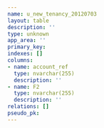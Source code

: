 ```yaml
---
name: u_new_tenancy_20120703
layout: table
description: ''
type: unknown
app_area: ''
primary_key: 
indexes: []
columns:
- name: account_ref
  type: nvarchar(255)
  description: ''
- name: F2
  type: nvarchar(255)
  description: ''
relations: []
pseudo_pk: 
---
```


